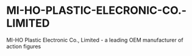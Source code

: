 # MI-HO-PLASTIC-ELECRONIC-CO.-LIMITED
MI-HO Plastic Electronic Co., Limited - a leading OEM manufacturer of action figures
